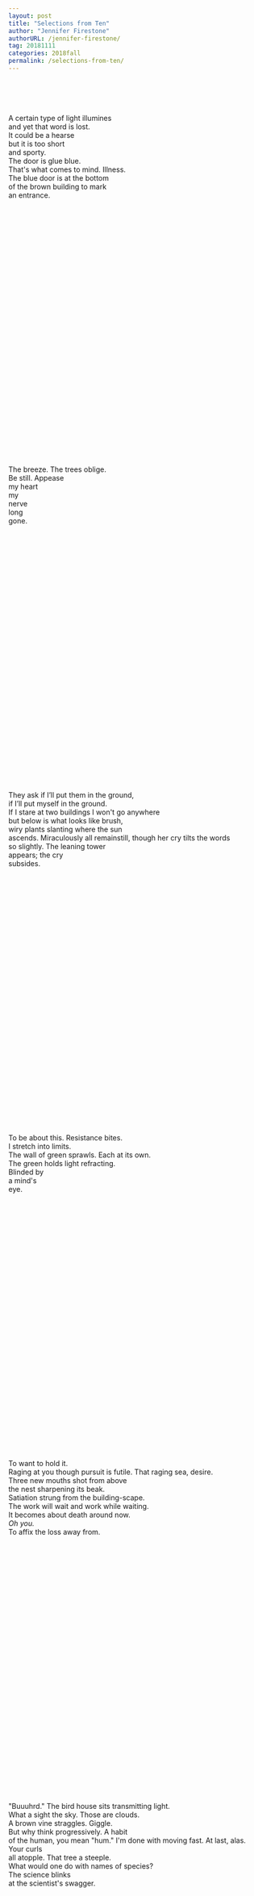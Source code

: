 ```yaml
---
layout: post
title: "Selections from Ten"
author: "Jennifer Firestone"
authorURL: /jennifer-firestone/
tag: 20181111
categories: 2018fall
permalink: /selections-from-ten/
---
```


<br><br>
<br><br>
A certain type of light illumines
<br>
and yet that word is lost.
<br>
It could be a hearse
<br>
but it is too short
<br>
and sporty.
<br>
The door is glue blue.
<br>
That's what comes to mind. Illness.
<br>
The blue door is at the bottom
<br>
of the brown building to mark
<br>
an entrance.
<br>
<br>
<br>
<br>
<br>
<br>
<br>
<br>
<br>
<br>
<br>
<br>
<br>
<br>
<br>
<br>
<br>
<br>
<br>
<br>
<br>
<br>
<br>
<br>
<br>
<br>
<br>
<br>
<br>
<br>
<br>
<br>
The breeze. The trees oblige.
<br>
Be still. Appease
<br>
my heart
<br>
my
<br>
nerve
<br>
long
<br>
gone.
<br>
<br>
<br>
<br>
<br>
<br>
<br>
<br>
<br>
<br>
<br>
<br>
<br>
<br>
<br>
<br>
<br>
<br>
<br>
<br>
<br>
<br>
<br>
<br>
<br>
<br>
<br>
<br>
<br>
<br>
<br>
<br>
They ask if I’ll put them in the ground,
<br>
if I’ll put myself in the ground.
<br>
If I stare at two buildings I won't go anywhere
<br>
but below is what looks like brush,
<br>
wiry plants slanting where the sun
<br>
ascends. Miraculously all remainstill, though her cry tilts the words
<br>
so slightly. The leaning tower
<br>
appears; the cry
<br>
subsides.
<br>
<br>
<br>
<br>
<br>
<br>
<br>
<br>
<br>
<br>
<br>
<br>
<br>
<br>
<br>
<br>
<br>
<br>
<br>
<br>
<br>
<br>
<br>
<br>
<br>
<br>
<br>
<br>
<br>
<br>
<br>
<br>
To be about this. Resistance bites.
<br>
I stretch into limits.
<br>
The wall of green sprawls. Each at its own.
<br>
The green holds light refracting.
<br>
Blinded by
<br>
a mind's
<br>
eye.
<br>
<br>
<br>
<br>
<br>
<br>
<br>
<br>
<br>
<br>
<br>
<br>
<br>
<br>
<br>
<br>
<br>
<br>
<br>
<br>
<br>
<br>
<br>
<br>
<br>
<br>
<br>
<br>
<br>
<br>
<br>
<br>
To want to hold it.
<br>
Raging at you though pursuit is futile. That raging sea, desire.
<br>
Three new mouths shot from above
<br>
the nest sharpening its beak.
<br>
Satiation strung from the building-scape.
<br>
The work will wait and work while waiting.
<br>
It becomes about death around now.
<br>
_Oh_ _you._
<br>
To affix the loss away from.
<br>
<br>
<br>
<br>
<br>
<br>
<br>
<br>
<br>
<br>
<br>
<br>
<br>
<br>
<br>
<br>
<br>
<br>
<br>
<br>
<br>
<br>
<br>
<br>
<br>
<br>
<br>
<br>
<br>
<br>
<br>
<br>
"Buuuhrd." The bird house sits transmitting light.
<br>
What a sight the sky. Those are clouds.
<br>
A brown vine straggles. Giggle.
<br>
But why think progressively. A habit
<br>
of the human, you mean "hum." I'm done with moving fast. At last, alas. Your curls
<br>
all atopple. That tree a steeple.
<br>
What would one do with names of species?
<br>
The science blinks
<br>
at the scientist's swagger.
<br>
<br>
<br>
<br>
<br>
<br>
<br>
<br>
<br>
<br>
<br>
<br>
<br>
<br>
<br>
<br>
<br>
<br>
<br>
<br>
<br>
<br>
<br>
<br>
<br>
<br>
<br>
<br>
<br>
<br>
<br>
<br>
Who are the bad guys raise your hand.
<br>
Well understandably you can't acquire assertiveness just by thinking. The milky sky retreats and she
<br>
eats words. However one might be listening the atmosphere glistens.
<br>
"Is that photo of her dying?" "No. she's alive and smiling." A kind of treaty to attend to
<br>
this penning of what's heard. The blank
<br>
stare stamps, what's out there
<br>
seized.
<br>
<br>
<br>
<br>
<br>
<br>
<br>
<br>
<br>
<br>
<br>
<br>
<br>
<br>
<br>
<br>
<br>
<br>
<br>
<br>
<br>
<br>
<br>
<br>
<br>
<br>
<br>
<br>
<br>
<br>
<br>
<br>
An elegant sheet of rain exquisite in its glow. "Where are you?"
<br>
"Where do the animals go?"
<br>
Nature droops weighted from water and yet more beautiful "Which outfit is prettier?"
<br>
Neon pink and silver lines drown the peeping leaves. Aware and noting material is barely responding.
<br>
Aware the end is near.
<br>
Not a sheet of rain but shiny pane of glass.
<br>
<br>
<br>
<br>
<br>
<br>
<br>
<br>
<br>
<br>
<br>
<br>
<br>
<br>
<br>
<br>
<br>
<br>
<br>
<br>
<br>
<br>
<br>
<br>
<br>
<br>
<br>
<br>
<br>
<br>
<br>
<br>
